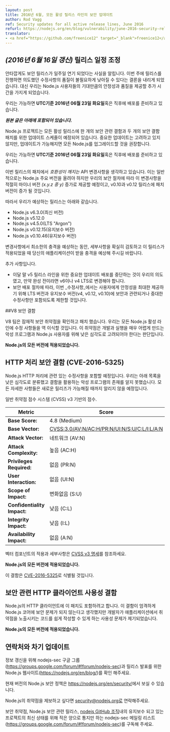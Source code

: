```yaml
---
layout: post
title: 2016년 6월, 모든 활성 릴리스 라인의 보안 업데이트
author: Rod Vagg
ref: Security updates for all active release lines, June 2016
refurl: https://nodejs.org/en/blog/vulnerability/june-2016-security-releases/
translator:
- <a href="https://github.com/freenice12" target="_blank">freenice12</a>
---
```


<!--

## _(Update 16-June-2016)_ Adjusted release schedule

Unfortunately we have to announce that we are delaying our security releases by a week. We have concluded that pushing forward with the releases this week would unnecessarily compromise the quality of the fixes we intended to include. Instead, we will be taking the extra time to be sure that we are delivering the stability and quality that Node.js users expect.

We now intend to make releases available on or soon after **Thursday, the 23rd of June, 2016, UTC**.

***Original post is included below***

The Node.js project has scheduled updates for all of its active release lines to patch two security flaws and one security-related usability flaw. We do not consider any of our updates to be critical, however, it is recommended that all production instances of Node.js be upgraded when the releases are made available.

We intend to make releases available on or soon after **Thursday, the 16th of June, 2016, UTC**.

-->

## _(2016년 6월 16일 갱신)_ 릴리스 일정 조정

안타깝게도 보안 릴리스가 일주일 연기 되었다는 사실을 알립니다. 이번 주에 릴리스를 진행하면 의도했던 수정사항의 품질이 불필요하게 낮아질 수 있다는 결론을 내리게 되었습니다. 대신 우리는 Node.js 사용자들의 기대만큼의 안정성과 품질을 제공할 추가 시간을 가지게 되었습니다.

우리는 가능하면 **UTC기준 2016년 06월 23일 화요일**혹은 직후에 배포를 준비하고 있습니다.

***원본 글은 아래에 포함되어 있습니다.***

Node.js 프로젝트는 모든 활성 릴리스에 한 개의 보안 관련 결함과 두 개의 보안 결함 패치를 위한 업데이트 스케줄이 예정되어 있습니다. 중요한 업데이트는 고려하고 있지 않지만, 업데이트가 가능해지면 모든 Node.js를 업그레이드할 것을 권장합니다.

우리는 가능하면 **UTC기준 2016년 06월 23일 화요일**혹은 직후에 배포를 준비하고 있습니다.

<!--
We consider some of the patches in these releases to be API _breaking_ changes which would normally warrant an increase in the major-version number of Node.js. However, in accordance with our security procedures we will be delivering these changes in minor-version increases _(the y in x.y.z)_ where appropriate, and patch-version increases in v0.10 an v0.12 releases.

Therefore, we expect to be releasing:

* Node.js v6.3.0 (Current)
* Node.js v5.12.0
* Node.js v4.5.0 (LTS "Argon")
* Node.js v0.12.15 (Maintenance)
* Node.js v0.10.46 (Maintenance)
-->

이번 릴리스의 패치에서 _호환성이 깨지는_ API 변경사항을 생각하고 있습니다. 이는 일반적으로는 Node.js 주요 버전을 올려야 하지만 우리의 보안 절차에 따라 이 변경사항을 적절히 마이너 버전 _(x.y.z 중 y)_ 증가로 제공할 예정이고, v0.10과 v0.12 릴리스에 패치 버전이 증가 될 것입니다.

따라서 우리가 예상하는 릴리스는 아래와 같습니다.

* Node.js v6.3.0(최신 버전)
* Node.js v5.12.0
* Node.js v4.5.0(LTS "Argon")
* Node.js v0.12.15(유지보수 버전)
* Node.js v0.10.46(유지보수 버전)

<!--
While we anticipate minimal impact from the breaking changes, please be sure to review the details once they are released and make an assessment regarding the impact on your applications.

Additional notes:
* It is our intention to stop releasing critical updates for the v5 release line at the end of this month, you should migrate to to v6 or v4 LTS if you have not already done so.
* In accordance with our security release procedures, we will be limiting changes included in the LTS and Maintenance lines (v4, v0.12 and v0.10) _for these updates_ to only security-related and critical fixes to provide maximum stability for users.
-->

변경사항에서 최소한의 충격을 예상하는 동안, 세부사항을 확실히 검토하고 이 릴리스가 적용되었을 때 당신의 애플리케이션이 받을 충격을 예상해 주시길 바랍니다.

추가 사항입니다.

* 이달 말 v5 릴리스 라인을 위한 중요한 업데이트 배포를 중단하는 것이 우리의 의도였고, 만약 완성 전이라면 v6이나 v4 LTS로 변경해야 합니다.
* 보안 배포 절차에 따라, 이번 _수정사항_에서는 사용자에게 안정성을 최대한 제공하기 위해 LTS 버전과 유지보수 버전(v4, v0.12, v0.10)에 보안과 관련되거나 중대한 수정사항만 포함되도록 제한할 것입니다.

<!--

## V8 security defect

-->

##V8 보안 결함

<!--

The V8 team has identified and patched a potential security vulnerability. We will be backporting the fix to all active release lines of Node.js. Our current assessment is that this vulnerability should be considered low-severity for Node.js users with an exploit being very difficult to develop and execute.

**All versions of Node.js are affected.**

-->

V8 팀은 잠재적 보안 취약점을 확인하고 패치 했습니다. 우리는 모든 Node.js 활성 라인에 수정 사항들을 역 이식할 것입니다. 이 취약점은 개발과 실행을 매우 어렵게 만드는 악성 프로그램과 Node.js 사용자를 위해 낮은 심각도로 고려되어야 한다는 판단입니다.

**Node.js의 모든 버전에 적용되었습니다.**

<!--

## HTTP processing security defect (CVE-2016-5325)

-->

## HTTP 처리 보안 결함 (CVE-2016-5325)

<!--

We will be including fixes relating to Node.js HTTP processing. We categorise these as low-severity and are not aware of any existing exploits leveraging the defects. Full details are embargoed until new releases are available.

Common Vulnerability Scoring System (CVSS) v3 Base Score:

| Metric                      | Score                      |
|-----------------------------|----------------------------|
| **Base Score:**             | 4.8 (Medium)               |
| **Base Vector:**            | [CVSS:3.0/AV:N/AC:H/PR:N/UI:N/S:U/C:L/I:L/A:N](https://www.first.org/cvss/calculator/3.0#CVSS:3.0/AV:N/AC:H/PR:N/UI:N/S:U/C:L/I:L/A:N)
| **Attack Vector:**          | Network (AV:N)             |
| **Attack Complexity:**      | High (AC:H)                |
| **Privileges Required:**    | None (PR:N)                |
| **User Interaction:**       | None (UI:N)                |
| **Scope of Impact:**        | Unchanged (S:U)            |
| **Confidentiality Impact:** | Low (C:L)                  |
| **Integrity Impact:**       | Low (I:L)                  |
| **Availability Impact:**    | None (A:N)                 |

Refer to the [CVSS v3 Specification](https://www.first.org/cvss/specification-document) for details on the meanings and application of the vector components.

**All versions of Node.js are affected.**

This defect will identified as [CVE-2016-5325](https://cve.mitre.org/cgi-bin/cvename.cgi?name=CVE-2016-5325)
-->

Node.js HTTP 처리에 관련 있는 수정사항을 포함할 예정입니다. 우리는 아래 목록을 낮은 심각도로 분류했고 결함을 활용하는 악성 프로그램의 존재를 알지 못했습니다. 모든 자세한 사항들은 새로운 릴리즈가 가능해질 때까지 알리지 않을 예정입니다.

일반 취약점 점수 시스템 (CVSS) v3 기반의 점수.

| Metric                      | Score                      |
|-----------------------------|----------------------------|
| **Base Score:**             | 4.8 (Medium)               |
| **Base Vector:**            | [CVSS:3.0/AV:N/AC:H/PR:N/UI:N/S:U/C:L/I:L/A:N](https://www.first.org/cvss/calculator/3.0#CVSS:3.0/AV:N/AC:H/PR:N/UI:N/S:U/C:L/I:L/A:N)
| **Attack Vector:**          | 네트워크 (AV:N)             |
| **Attack Complexity:**      | 높음 (AC:H)                |
| **Privileges Required:**    | 없음 (PR:N)                |
| **User Interaction:**       | 없음 (UI:N)                |
| **Scope of Impact:**        | 변화없음 (S:U)            |
| **Confidentiality Impact:** | 낮음 (C:L)                  |
| **Integrity Impact:**       | 낮음 (I:L)                  |
| **Availability Impact:**    | 없음 (A:N)                 |

벡터 컴포넌트의 적용과 세부사항은 [CVSS v3 명세](https://www.first.org/cvss/specification-document)를 참조하세요.

**Node.js의 모든 버전에 적용되었습니다.**

이 결함은 [CVE-2016-5325](https://cve.mitre.org/cgi-bin/cvename.cgi?name=CVE-2016-5325)로 식별될 것입니다.

<!--

## Security-related HTTP client usability flaw

We intend to also include a patch for HTTP client in Node.js. While we do not consider this to be strictly a security concern for Node.js core, it poses a usability concern that may easily enable users to write code that exposes vulnerabilities in their applications.

**All versions of Node.js are affected.**

-->

## 보안 관련 HTTP 클라이언트 사용성 결함

Node.js의 HTTP 클라이언트에 이 패치도 포함하려고 합니다. 이 결함이 엄격하게 Node.js 코어에 보안 문제가 되지 않는다고 생각했지만 개발자가 애플리케이션에서 취약점을 노출시키는 코드를 쉽게 작성할 수 있게 하는 사용성 문제가 제기되었습니다.

**Node.js의 모든 버전에 적용되었습니다.**

<!--

## Contact and future updates

Please monitor the nodejs-sec Google Group for updates: https://groups.google.com/forum/#!forum/nodejs-sec or the Node.js website for release announcements: https://nodejs.org/en/blog/

The current Node.js security policy can be found at <https://nodejs.org/en/security/>.

Please contact security@nodejs.org if you wish to report a vulnerability in Node.js.

Subscribe to the low-volume announcement-only nodejs-sec mailing list at https://groups.google.com/forum/#!forum/nodejs-sec to stay up to date on security vulnerabilities and security-related releases of Node.js and the projects maintained in the [nodejs GitHub organisation](http://github.com/nodejs/).

-->

## 연락처와 차기 업데이트

정보 갱신을 위해 nodejs-sec 구글 그룹(<https://groups.google.com/forum/#!forum/nodejs-sec>)과 릴리스 발표를 위한 Node.js 웹사이트(<https://nodejs.org/en/blog/>)를 확인 해주세요.

현재 버전의 Node.js 보안 정책은 <https://nodejs.org/en/security/>에서 보실 수 있습니다.

Node.js의 취약점을 제보하고 싶다면 security@nodejs.org로 연락해주세요.

보안 취약점, Node.js 보안 관련 릴리스, [nodejs GitHub 조직](http://github.com/nodejs/)내의 유지보수 되고 있는 프로젝트의 최신 상태를 위해 적은 양으로 통지만 하는 nodejs-sec 메일링 리스트(<https://groups.google.com/forum/#!forum/nodejs-sec>)를 구독해 주세요.
